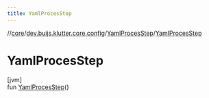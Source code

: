 ```yaml
---
title: YamlProcesStep
---
```

//[core](../../../index.html)/[dev.buijs.klutter.core.config](../index.html)/[YamlProcesStep](index.html)/[YamlProcesStep](-yaml-proces-step.html)



# YamlProcesStep



[jvm]\
fun [YamlProcesStep](-yaml-proces-step.html)()




